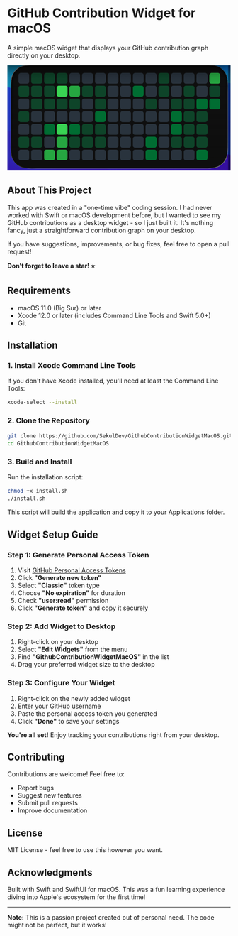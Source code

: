 # GitHub Contribution Widget for macOS

A simple macOS widget that displays your GitHub contribution graph directly on your desktop.

<img src="image.png" alt="Github Contribution Widget"/>

## About This Project

This app was created in a "one-time vibe" coding session. I had never worked with Swift or macOS development before, but I wanted to see my GitHub contributions as a desktop widget - so I just built it. It's nothing fancy, just a straightforward contribution graph on your desktop.

If you have suggestions, improvements, or bug fixes, feel free to open a pull request!

**Don't forget to leave a star! ⭐️**

## Requirements

- macOS 11.0 (Big Sur) or later
- Xcode 12.0 or later (includes Command Line Tools and Swift 5.0+)
- Git

## Installation

### 1. Install Xcode Command Line Tools

If you don't have Xcode installed, you'll need at least the Command Line Tools:

```bash
xcode-select --install
```

### 2. Clone the Repository

```bash
git clone https://github.com/SekulDev/GithubContributionWidgetMacOS.git
cd GithubContributionWidgetMacOS
```

### 3. Build and Install

Run the installation script:

```bash
chmod +x install.sh
./install.sh
```

This script will build the application and copy it to your Applications folder.

## Widget Setup Guide

### Step 1: Generate Personal Access Token

1. Visit [GitHub Personal Access Tokens](https://github.com/settings/tokens)
2. Click **"Generate new token"**
3. Select **"Classic"** token type
4. Choose **"No expiration"** for duration
5. Check **"user:read"** permission
6. Click **"Generate token"** and copy it securely

### Step 2: Add Widget to Desktop

1. Right-click on your desktop
2. Select **"Edit Widgets"** from the menu
3. Find **"GithubContributionWidgetMacOS"** in the list
4. Drag your preferred widget size to the desktop

### Step 3: Configure Your Widget

1. Right-click on the newly added widget
2. Enter your GitHub username
3. Paste the personal access token you generated
4. Click **"Done"** to save your settings

**You're all set!** Enjoy tracking your contributions right from your desktop.

## Contributing

Contributions are welcome! Feel free to:

- Report bugs
- Suggest new features
- Submit pull requests
- Improve documentation

## License

MIT License - feel free to use this however you want.

## Acknowledgments

Built with Swift and SwiftUI for macOS. This was a fun learning experience diving into Apple's ecosystem for the first time!

---

**Note:** This is a passion project created out of personal need. The code might not be perfect, but it works!

